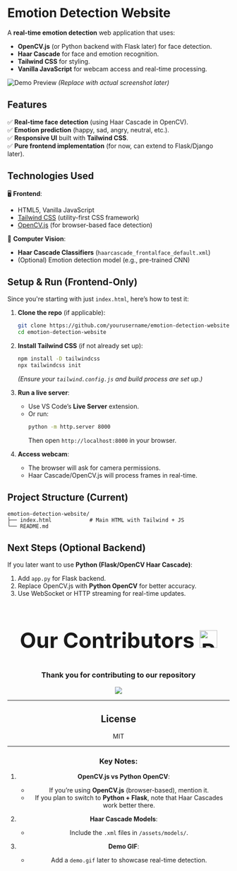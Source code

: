 # Emotion Detection Website  

A **real-time emotion detection** web application that uses:  
- **OpenCV.js** (or Python backend with Flask later) for face detection.  
- **Haar Cascade** for face and emotion recognition.  
- **Tailwind CSS** for styling.  
- **Vanilla JavaScript** for webcam access and real-time processing.  

![Demo Preview](https://via.placeholder.com/600x400?text=Emotion+Detection+Demo) *(Replace with actual screenshot later)*  

## Features  
✅ **Real-time face detection** (using Haar Cascade in OpenCV).  
✅ **Emotion prediction** (happy, sad, angry, neutral, etc.).  
✅ **Responsive UI** built with **Tailwind CSS**.  
✅ **Pure frontend implementation** (for now, can extend to Flask/Django later).  

## Technologies Used  
🖥 **Frontend**:  
- HTML5, Vanilla JavaScript  
- [Tailwind CSS](https://tailwindcss.com/) (utility-first CSS framework)  
- [OpenCV.js](https://docs.opencv.org/3.4/d5/d10/tutorial_js_root.html) (for browser-based face detection)  

🤖 **Computer Vision**:  
- **Haar Cascade Classifiers** (`haarcascade_frontalface_default.xml`)  
- (Optional) Emotion detection model (e.g., pre-trained CNN)  

## Setup & Run (Frontend-Only)  
Since you're starting with just `index.html`, here’s how to test it:  

1. **Clone the repo** (if applicable):  
   ```bash
   git clone https://github.com/yourusername/emotion-detection-website.git
   cd emotion-detection-website
   ```

2. **Install Tailwind CSS** (if not already set up):  
   ```bash
   npm install -D tailwindcss
   npx tailwindcss init
   ```
   *(Ensure your `tailwind.config.js` and build process are set up.)*  

3. **Run a live server**:  
   - Use VS Code’s **Live Server** extension.  
   - Or run:  
     ```bash
     python -m http.server 8000
     ```
     Then open `http://localhost:8000` in your browser.  

4. **Access webcam**:  
   - The browser will ask for camera permissions.  
   - Haar Cascade/OpenCV.js will process frames in real-time.  

## Project Structure (Current)  
```
emotion-detection-website/
├── index.html            # Main HTML with Tailwind + JS
└── README.md
```

## Next Steps (Optional Backend)  
If you later want to use **Python (Flask/OpenCV Haar Cascade)**:  
1. Add `app.py` for Flask backend.  
2. Replace OpenCV.js with **Python OpenCV** for better accuracy.  
3. Use WebSocket or HTTP streaming for real-time updates.  

<div align="center">
  <h2 style="font-size:3rem;">Our Contributors <img src="https://raw.githubusercontent.com/Tarikul-Islam-Anik/Animated-Fluent-Emojis/master/Emojis/Smilies/Red%20Heart.png" alt="Red Heart" width="40" height="40" /></h2>
  <h3>Thank you for contributing to our repository</h3>

<a href="https://github.com/ak-0283/Minor-Project-4th-Sem./graphs/contributors">
<img src="https://contributors-img.web.app/image?repo=ak-0283/Minor-Project-4th-Sem."/> </a>

---

## License  
MIT  

---

### Key Notes:  
1. **OpenCV.js vs Python OpenCV**:  
   - If you’re using **OpenCV.js** (browser-based), mention it.  
   - If you plan to switch to **Python + Flask**, note that Haar Cascades work better there.  

2. **Haar Cascade Models**:  
   - Include the `.xml` files in `/assets/models/`.  

3. **Demo GIF**:  
   - Add a `demo.gif` later to showcase real-time detection.  
